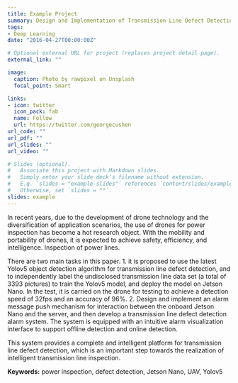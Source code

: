 ```yaml
---
title: Example Project
summary: Design and Implementation of Transmission Line Defect Detection and Alarm System Based on Airborne with Jetson Nano
tags:
- Deep Learning
date: "2016-04-27T00:00:00Z"

# Optional external URL for project (replaces project detail page).
external_link: ""

image:
  caption: Photo by rawpixel on Unsplash
  focal_point: Smart

links:
- icon: twitter
  icon_pack: fab
  name: Follow
  url: https://twitter.com/georgecushen
url_code: ""
url_pdf: ""
url_slides: ""
url_video: ""

# Slides (optional).
#   Associate this project with Markdown slides.
#   Simply enter your slide deck's filename without extension.
#   E.g. `slides = "example-slides"` references `content/slides/example-slides.md`.
#   Otherwise, set `slides = ""`.
slides: example
---
```


In recent years, due to the development of drone technology and the diversification of application scenarios, the use of drones for power inspection has become a hot research object. With the mobility and portability of drones, it is expected to achieve safety, efficiency, and intelligence. Inspection of power lines. 

There are two main tasks in this paper. 1. it is proposed to use the latest Yolov5 object detection algorithm for transmission line defect detection, and to independently label the undisclosed transmission line data set (a total of 3393 pictures) to train the Yolov5 model, and deploy the model on Jetson Nano. In the test, it is carried on the drone for testing to achieve a detection speed of 32fps and an accuracy of 96%. 2. Design and implement an alarm message push mechanism for interaction between the onboard Jetson Nano and the server, and then develop a transmission line defect detection alarm system. The system is equipped with an intuitive alarm visualization interface to support offline detection and online detection. 

This system provides a complete and intelligent platform for transmission line defect detection, which is an important step towards the realization of intelligent transmission line inspection.

 

**Keywords:** power inspection, defect detection, Jetson Nano, UAV, Yolov5
